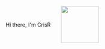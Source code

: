 <div id="header" align="center" style="display: grid; align-items: center; grid-template-columns: 1fr 1fr 1fr; column-gap: 5px;">
  <p>Hi there, I'm CrisR</p>
  <img src="https://giphy.com/stickers/MicrosoftCloud-microsoft-cloud-ms-TMMbKhReNwZNak8Wah" width=100/>
  
</div>
<!--
**CrisRaptor/CrisRaptor** is a ✨ _special_ ✨ repository because its `README.md` (this file) appears on your GitHub profile.

Here are some ideas to get you started:

- 🔭 I’m currently working on ...
- 🌱 I’m currently learning ...
- 👯 I’m looking to collaborate on ...
- 🤔 I’m looking for help with ...
- 💬 Ask me about ...
- 📫 How to reach me: ...
- 😄 Pronouns: ...
- ⚡ Fun fact: ...
-->
